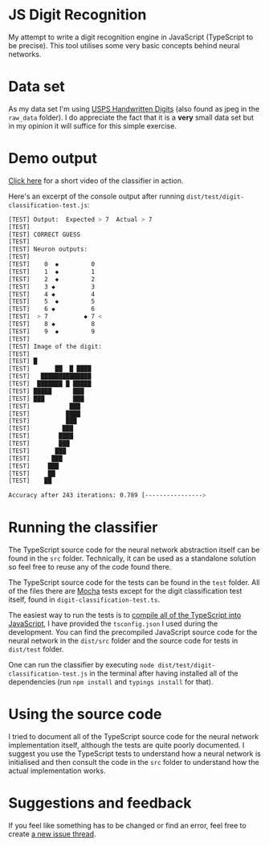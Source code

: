 # JS Digit Recognition

My attempt to write a digit recognition engine in JavaScript (TypeScript to be precise). This tool utilises some very basic concepts behind neural networks.

# Data set

As my data set I'm using [USPS Handwritten Digits](http://www.cs.nyu.edu/~roweis/data/usps_all.mat) (also found as jpeg in the `raw_data` folder). I do appreciate the fact that it is a **very** small data set but in my opinion it will suffice for this simple exercise.

# Demo output

[Click here](https://www.youtube.com/watch?v=8lpwIMJbLHU) for a short video of the classifier in action. 

Here's an excerpt of the console output after running `dist/test/digit-classification-test.js`:

```bash
[TEST] Output:  Expected > 7  Actual > 7
[TEST]
[TEST] CORRECT GUESS
[TEST]
[TEST] Neuron outputs:
[TEST]
[TEST]    0  ◆         0
[TEST]    1  ◆         1
[TEST]    2  ◆         2
[TEST]    3 ◆          3
[TEST]    4 ◆          4
[TEST]    5  ◆         5
[TEST]    6 ◆          6
[TEST]  > 7          ◆ 7 <
[TEST]    8 ◆          8
[TEST]    9  ◆         9
[TEST]
[TEST] Image of the digit:
[TEST]
[TEST] █
[TEST]       ██  █ ████
[TEST]   ██████████████
[TEST]  ███████ █ █████
[TEST] █████      ███
[TEST] ███        ███
[TEST]           ███
[TEST]          ████
[TEST]          ███
[TEST]         ███
[TEST]        ████
[TEST]        ███
[TEST]       ███
[TEST]      ███
[TEST]     ███
[TEST]     ██
[TEST]    ██

Accuracy after 243 iterations: 0.789 [---------------->

```

# Running the classifier

The TypeScript source code for the neural network abstraction itself can be found in the `src` folder. Technically, it can be used as a standalone solution so feel free to reuse any of the code found there.

The TypeScript source code for the tests can be found in the `test` folder. All of the files there are [Mocha](https://mochajs.org/) tests except for the digit classification test itself, found in `digit-classification-test.ts`. 

The easiest way to run the tests is to [compile all of the TypeScript into JavaScript](https://www.typescriptlang.org/docs/tutorial.html), I have provided the `tsconfig.json` I used during the development. You can find the precompiled JavaScript source code for the neural network in the `dist/src` folder and the source code for tests in `dist/test` folder.

One can run the classifier by executing `node dist/test/digit-classification-test.js` in the terminal after having installed all of the dependencies (run `npm install` and `typings install` for that).  

# Using the source code

I tried to document all of the TypeScript source code for the neural network implementation itself, although the tests are quite poorly documented. I suggest you use the TypeScript tests to understand how a neural network is initialised and then consult the code in the `src` folder to understand how the actual implementation works.

# Suggestions and feedback

If you feel like something has to be changed or find an error, feel free to create [a new issue thread](https://github.com/TimboKZ/js-digit-recognition/issues).